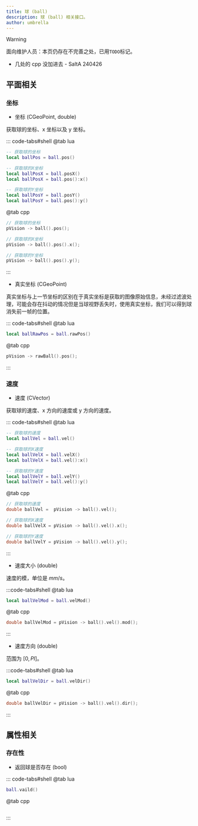 ```yaml
---
title: 球 (ball)
description: 球 (ball) 相关接口。
author: umbrella
---
```


<!-- more -->

>[!warning]
>面向维护人员：本页仍存在不完善之处，已用`TODO`标记。
>   - 几处的 cpp 没加进去 - SaltA 240426

## 平面相关

### 坐标

- 坐标 (CGeoPoint, double)

获取球的坐标、x 坐标以及 y 坐标。

::: code-tabs#shell
@tab lua
```lua
-- 获取球的坐标
local ballPos = ball.pos()

-- 获取球的X坐标
local ballPosX = ball.posX()
local ballPosX = ball.pos():x()

-- 获取球的Y坐标
local ballPosY = ball.posY()
local ballPosY = ball.pos():y()
```

@tab cpp
```cpp
// 获取球的坐标
pVision -> ball().pos();

// 获取球的X坐标
pVision -> ball().pos().x();

// 获取球的Y坐标
pVision -> ball().pos().y();
```
:::

- 真实坐标 (CGeoPoint)

真实坐标与上一节坐标的区别在于真实坐标是获取的图像原始信息，未经过滤波处理，可能会存在抖动的情况但是当球视野丢失时，使用真实坐标，我们可以得到球消失前一帧的位置。

::: code-tabs#shell
@tab lua
```lua
local ballRawPos = ball.rawPos()
```

@tab cpp
```cpp
pVision -> rawBall().pos();
```
:::

### 速度

- 速度 (CVector)

获取球的速度、x 方向的速度或 y 方向的速度。

::: code-tabs#shell
@tab lua
```lua
-- 获取球的速度
local ballVel = ball.vel()

-- 获取球的X速度
local ballVelX = ball.velX()
local ballVelX = ball.vel():x()

-- 获取球的Y速度
local ballVelY = ball.velY()
local ballVelY = ball.vel():y()
```

@tab cpp
```cpp
// 获取球的速度
double ballVel =  pVision -> ball().vel();

// 获取球的X速度
double ballVelX = pVision -> ball().vel().x();

// 获取球的Y速度
double ballVelY = pVision -> ball().vel().y();
```
:::

- 速度大小 (double)

速度的模，单位是 $mm/s$。

:::code-tabs#shell
@tab lua
```lua
local ballVelMod = ball.velMod()
```

@tab cpp
```cpp
double ballVelMod = pVision -> ball().vel().mod();
```
:::

- 速度方向 (double)

范围为 $[0, PI]$。

:::code-tabs#shell
@tab lua
```lua
local ballVelDir = ball.velDir()
```

@tab cpp
```cpp
double ballVelDir = pVision -> ball().vel().dir();
```
:::

## 属性相关

### 存在性

- 返回球是否存在 (bool)

::: code-tabs#shell
@tab lua
```lua
ball.vaild()
```

<!-- TODO: -->
@tab cpp
```cpp
```
:::